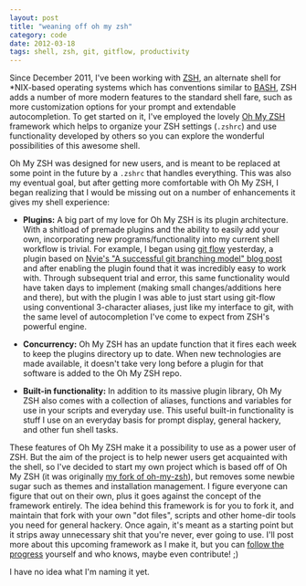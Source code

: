 ```yaml
---
layout: post
title: "weaning off oh my zsh"
category: code
date: 2012-03-18
tags: shell, zsh, git, gitflow, productivity
---
```


Since December 2011, I've been working with [ZSH][zsh], an alternate shell for *NIX-based operating systems which has conventions similar to [BASH][bash], ZSH adds a number of more modern features to the standard shell fare, such as more customization options for your prompt and extendable autocompletion. To get started on it, I've employed the lovely [Oh My ZSH][omz] framework which helps to organize your ZSH settings (`.zshrc`) and use functionality developed by others so you can explore the wonderful possibilities of this awesome shell.

Oh My ZSH was designed for new users, and is meant to be replaced at some point in the future by a `.zshrc` that handles everything. This was also my eventual goal, but after getting more comfortable with Oh My ZSH, I began realizing that I would be missing out on a number of enhancements it gives my shell experience:

- **Plugins:** A big part of my love for Oh My ZSH is its plugin architecture. With a shitload of premade plugins and the ability to easily add your own, incorporating new programs/functionality into my current shell workflow is trivial. For example, I began using [git flow][flow] yesterday, a plugin based on [Nvie's "A successful git branching model" blog post][nvie] and after enabling the plugin found that it was incredibly easy to work with. Through subsequent trial and error, this same functionality would have taken days to implement (making small changes/additions here and there), but with the plugin I was able to just start using git-flow using conventional 3-character aliases, just like my interface to git, with the same level of autocompletion I've come to expect from ZSH's powerful engine.

- **Concurrency:** Oh My ZSH has an update function that it fires each week to keep the plugins directory up to date. When new technologies are made available, it doesn't take very long before a plugin for that software is added to the Oh My ZSH repo.

- **Built-in functionality:** In addition to its massive plugin library, Oh My ZSH also comes with a collection of aliases, functions and variables for use in your scripts and everyday use. This useful built-in functionality is stuff I use on an everyday basis for prompt display, general hackery, and other fun shell tasks.

These features of Oh My ZSH make it a possibility to use as a power user of ZSH. But the aim of the project is to help newer users get acquainted with the shell, so I've decided to start my own project which is based off of Oh My ZSH (it was originally [my fork of oh-my-zsh][fork]), but removes some newbie sugar such as themes and installation management. I figure everyone can figure that out on their own, plus it goes against the concept of the framework entirely. The idea behind this framework is for you to fork it, and maintain that fork with your own "dot files", scripts and other home-dir tools you need for general hackery. Once again, it's meant as a starting point but it strips away unnecessary shit that you're never, ever going to use. I'll post more about this upcoming framework as I make it, but you can [follow the progress][fork] yourself and who knows, maybe even contribute! ;)

I have no idea what I'm naming it yet.

[zsh]: http://www.zsh.org/
[bash]: http://www.gnu.org/software/bash/
[omz]: https://github.com/robbyrussell/oh-my-zsh
[flow]: https://github.com/nvie/gitflow
[nvie]: http://nvie.com/posts/a-successful-git-branching-model/
[fork]: http://github.com/tubbo/oh-my-zsh
